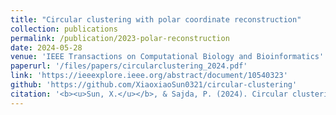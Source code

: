 ```yaml
---
title: "Circular clustering with polar coordinate reconstruction"
collection: publications
permalink: /publication/2023-polar-reconstruction
date: 2024-05-28
venue: 'IEEE Transactions on Computational Biology and Bioinformatics'
paperurl: '/files/papers/circularclustering_2024.pdf' 
link: 'https://ieeexplore.ieee.org/abstract/document/10540323'
github: 'https://github.com/XiaoxiaoSun0321/circular-clustering'
citation: '<b><u>Sun, X.</u></b>, & Sajda, P. (2024). Circular clustering with polar coordinate reconstruction. <i>IEEE/ACM Transactions on Computational Biology and Bioinformatics</i>.'
---
```

